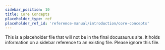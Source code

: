 ```yaml
---
sidebar_position: 10
title: Core Concepts
placeholder_type: ref
placeholder_ref_id: 'reference-manual/introduction/core-concepts'
---
```

This is a placeholder file that will not be in the final docusaurus site. It holds information on a sidebar reference to an existing file. Please ignore this file.